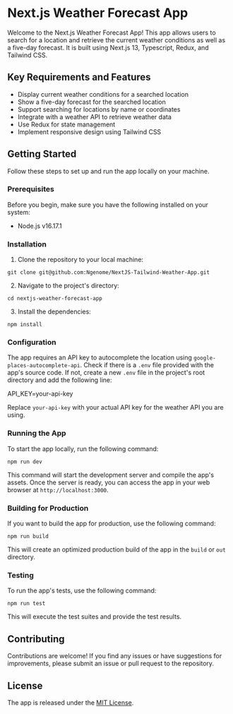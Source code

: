 # Next.js Weather Forecast App

Welcome to the Next.js Weather Forecast App! This app allows users to search for a location and retrieve the current weather conditions as well as a five-day forecast. It is built using Next.js 13, Typescript, Redux, and Tailwind CSS.

## Key Requirements and Features

- Display current weather conditions for a searched location
- Show a five-day forecast for the searched location
- Support searching for locations by name or coordinates
- Integrate with a weather API to retrieve weather data
- Use Redux for state management
- Implement responsive design using Tailwind CSS

## Getting Started

Follow these steps to set up and run the app locally on your machine.

### Prerequisites

Before you begin, make sure you have the following installed on your system:

- Node.js v16.17.1

### Installation

1. Clone the repository to your local machine:

`git clone git@github.com:Ngenome/NextJS-Tailwind-Weather-App.git`

2. Navigate to the project's directory:

`cd nextjs-weather-forecast-app`

3. Install the dependencies:

`npm install`

### Configuration

The app requires an API key to autocomplete the location using `google-places-autocomplete-api`. Check if there is a `.env` file provided with the app's source code. If not, create a new `.env` file in the project's root directory and add the following line:

API_KEY=your-api-key

Replace `your-api-key` with your actual API key for the weather API you are using.

### Running the App

To start the app locally, run the following command:

`npm run dev`

This command will start the development server and compile the app's assets. Once the server is ready, you can access the app in your web browser at `http://localhost:3000`.

### Building for Production

If you want to build the app for production, use the following command:

`npm run build`

This will create an optimized production build of the app in the `build` or `out` directory.

### Testing

To run the app's tests, use the following command:

`npm run test`

This will execute the test suites and provide the test results.

## Contributing

Contributions are welcome! If you find any issues or have suggestions for improvements, please submit an issue or pull request to the repository.

## License

The app is released under the [MIT License](LICENSE).
